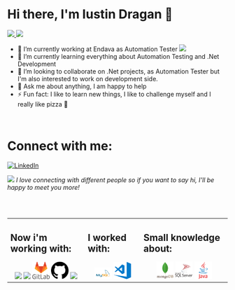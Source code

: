 # Hi there, I'm Iustin Dragan 👋
<a href ="">
  <img src = "https://komarev.com/ghpvc/?username=IustinDragan">
</a>
<a href ="">
  <img src = "https://img.shields.io/github/followers/IustinDragan?style=social">
</a>
<!--
**IustinDragan/IustinDragan** is a ✨ _special_ ✨ repository because its `README.md` (this file) appears on your GitHub profile.
Here are some ideas to get you started:
-->

- 🔭 I’m currently working at Endava as Automation Tester <img src = "https://camo.githubusercontent.com/63371d36886ee658f5a97401f393e1ab1684b2fd3de674b8f5efc7d410b2a3d0/68747470733a2f2f6d656469612e67697068792e636f6d2f6d656469612f57556c706c634d704f43456d5447427442572f67697068792e676966" width="100"> 
- 🌱 I’m currently learning everything about Automation Testing and .Net Development
- 👯 I’m looking to collaborate on .Net projects, as Automation Tester but I'm also interested to work on development side.
- 💬 Ask me about anything, I am happy to help
- ⚡ Fun fact: I like to learn new things, I like to challenge myself and I really like pizza 🍕
<br>

# Connect with me:

<a href="https://www.linkedin.com/in/iustin-dragan/">
  <img src="https://logos-world.net/wp-content/uploads/2020/05/Linkedin-Logo.png" alt="LinkedIn" width="90">
</a>

<img src = "https://camo.githubusercontent.com/ec0df7b334d15078e980be8f26f35f1bd6f004eaa4a121db42fed361360c1817/68747470733a2f2f6d656469612e67697068792e636f6d2f6d656469612f4c6e516a7057614f4e386e68723231764e572f67697068792e676966" width="50">   _I love connecting with different people so if you want to say hi, I'll be happy to meet you more!_ 

<br>
<br>
 <body>
  <table>
    <tr>
      <td> 
        <h2>Now i'm working with: </h2>
        <div align="center">
          <img src = "https://media.trustradius.com/product-logos/Op/vu/688CFEVSSPPH.PNG" width="40">
          <img src = "https://upload.wikimedia.org/wikipedia/commons/thumb/2/2c/Visual_Studio_Icon_2022.svg/1024px-Visual_Studio_Icon_2022.svg.png" width="40">
          <img src = "https://github.com/nuyonu/nuyonu/raw/master/assets/images/gitlab.png" width ="40">
          <img src ="https://github.com/nuyonu/nuyonu/raw/master/assets/images/github.png" width="40">
          <img src ="https://th.bing.com/th/id/R.021141ea18ec59e21e555807dd4fb380?rik=Ez5IHZk%2f28amSg&riu=http%3a%2f%2ftaasha.tech%2fwp-content%2fuploads%2f2019%2f10%2fSelenium.png&ehk=uByEChZk%2fdVYB9i5SF9LollQBsO3Z5fb4ENPoxxly7M%3d&risl=&pid=ImgRaw&r=0" width ="80">
        </div>
      </td>
      <td> 
        <h2>I worked with: </h2> 
        <div align="center">
          <img src = "https://github.com/nuyonu/nuyonu/raw/master/assets/images/mysql.png" width="40">
          <img src = "https://github.com/nuyonu/nuyonu/raw/master/assets/images/vscode.png" width="40">
        </div>
      </td>
      <td> 
        <h2>Small knowledge about: </h2> 
        <div align="center">
          <img src = "https://github.com/nuyonu/nuyonu/raw/master/assets/images/mongodb.png" width="40">
          <img src = "https://github.com/nuyonu/nuyonu/raw/master/assets/images/sqlserver.png" width ="40">
          <img src = "https://github.com/nuyonu/nuyonu/raw/master/assets/images/java.png" width="40">
        </div>
      </td>
    </tr>
  </table>
</body>
